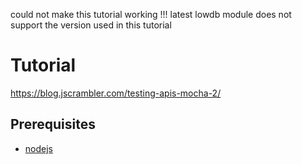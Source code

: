 could not make this tutorial working !!!
latest lowdb module does not support the version used in this tutorial

# Tutorial
https://blog.jscrambler.com/testing-apis-mocha-2/

## Prerequisites

* [nodejs](https://nodejs.org/en/)